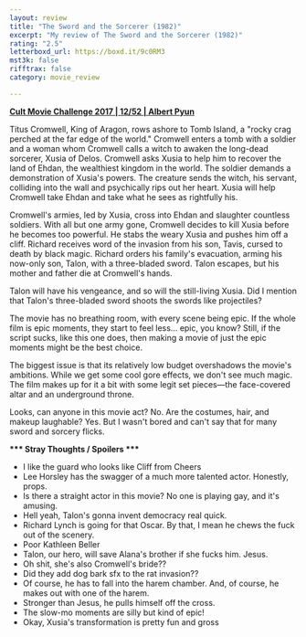 ```yaml
---
layout: review
title: "The Sword and the Sorcerer (1982)"
excerpt: "My review of The Sword and the Sorcerer (1982)"
rating: "2.5"
letterboxd_url: https://boxd.it/9c0RM3
mst3k: false
rifftrax: false
category: movie_review

---
```


<b><a href="https://boxd.it/q7TYk/detail" rel="nofollow">Cult Movie Challenge 2017 | 12/52 | Albert Pyun</a></b>

Titus Cromwell, King of Aragon, rows ashore to Tomb Island, a "rocky crag perched at the far edge of the world." Cromwell enters a tomb with a soldier and a woman whom Cromwell calls a witch to awaken the long-dead sorcerer, Xusia of Delos. Cromwell asks Xusia to help him to recover the land of Ehdan, the wealthiest kingdom in the world. The soldier demands a demonstration of Xusia's powers. The creature sends the witch, his servant, colliding into the wall and psychically rips out her heart. Xusia will help Cromwell take Ehdan and take what he sees as rightfully his.

Cromwell's armies, led by Xusia, cross into Ehdan and slaughter countless soldiers. With all but one army gone, Cromwell decides to kill Xusia before he becomes too powerful. He stabs the weary Xusia and pushes him off a cliff. Richard receives word of the invasion from his son, Tavis, cursed to death by black magic. Richard orders his family's evacuation, arming his now-only son, Talon, with a three-bladed sword. Talon escapes, but his mother and father die at Cromwell's hands.

Talon will have his vengeance, and so will the still-living Xusia. Did I mention that Talon's three-bladed sword shoots the swords like projectiles?

The movie has no breathing room, with every scene being epic. If the whole film is epic moments, they start to feel less… epic, you know? Still, if the script sucks, like this one does, then making a movie of just the epic moments might be the best choice.

The biggest issue is that its relatively low budget overshadows the movie's ambitions. While we get some cool gore effects, we don't see much magic. The film makes up for it a bit with some legit set pieces—the face-covered altar and an underground throne.

Looks, can anyone in this movie act? No. Are the costumes, hair, and makeup laughable? Yes. But I wasn't bored and can't say that for many sword and sorcery flicks.


<b>*** Stray Thoughts / Spoilers ***</b>
* I like the guard who looks like Cliff from Cheers
* Lee Horsley has the swagger of a much more talented actor. Honestly, props.
* Is there a straight actor in this movie? No one is playing gay, and it's amusing.
* Hell yeah, Talon's gonna invent democracy real quick.
* Richard Lynch is going for that Oscar. By that, I mean he chews the fuck out of the scenery.
* Poor Kathleen Beller
* Talon, our hero, will save Alana's brother if she fucks him. Jesus.
* Oh shit, she's also Cromwell's bride??
* Did they add dog bark sfx to the rat invasion??
* Of course, he has to fall into the harem chamber. And, of course, he makes out with one of the harem.
* Stronger than Jesus, he pulls himself off the cross.
* The slow-mo moments are silly but kind of epic!
* Okay, Xusia's transformation is pretty fun and gross
